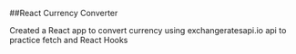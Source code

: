 ##React Currency Converter

Created a React app to convert currency using exchangeratesapi.io api to practice fetch and React Hooks
